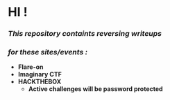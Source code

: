 # HI ! 

### ___This repository containts reversing writeups___ 
### ___for these sites/events :___
* __Flare-on__
* __Imaginary CTF__
* __HACKTHEBOX__
    * __Active challenges will be password protected__